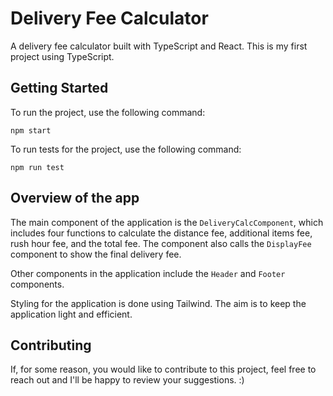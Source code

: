 
# Delivery Fee Calculator

A delivery fee calculator built with TypeScript and React. This is my first project using TypeScript.

## Getting Started

To run the project, use the following command:

`npm start`


To run tests for the project, use the following command:

`npm run test`


## Overview of the app

The main component of the application is the `DeliveryCalcComponent`, which includes four functions to calculate the distance fee, additional items fee, rush hour fee, and the total fee. The component also calls the `DisplayFee` component to show the final delivery fee.

Other components in the application include the `Header` and `Footer` components.

Styling for the application is done using Tailwind. The aim is to keep the application light and efficient.

## Contributing

If, for some reason, you would like to contribute to this project, feel free to reach out and I'll be happy to review your suggestions. :)
